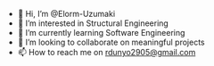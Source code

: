 - 👋 Hi, I’m @Elorm-Uzumaki
- 👀 I’m interested in Structural Engineering 
- 🌱 I’m currently learning Software Engineering 
- 💞️ I’m looking to collaborate on meaningful projects 
- 📫 How to reach me on rdunyo2905@gmail.com

<!---
Elorm-Uzumaki/Elorm-Uzumaki is a ✨ special ✨ repository because its `README.md` (this file) appears on your GitHub profile.
You can click the Preview link to take a look at your changes.
--->
